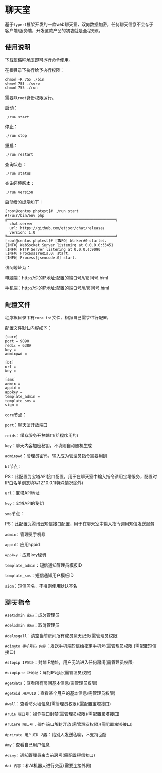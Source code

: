 # 聊天室

基于`hyperf`框架开发的一款web聊天室，双向数据加密，任何聊天信息不会存于客户端/服务端，开发这款产品的初衷就是全程`无痕`。

## 使用说明

下载压缩吧解压即可运行命令使用。

在根目录下执行给予执行权限：

```shell
chmod -R 755 ./bin
chmod 755 ./core
chmod 755 ./run
```

需要以`root`身份权限运行。

启动：

```shell
./run start
```

停止：

```shell
./run stop
```

重启：

```shell
./run restart
```

查询状态：

```shell
./run status
```

查询环境版本：

```shell
./run version
```

启动后的提示如下：

```text
[root@centos phptest]# ./run start
#!/usr/bin/env php
╔══════════════════════════════════════════════════╗
  chat.server
  url: https://github.com/etjson/chat/releases
  version: 1.0
╚══════════════════════════════════════════════════╝
[root@centos phptest]# [INFO] Worker#0 started.
[INFO] WebSocket Server listening at 0.0.0.0:33451
[INFO] HTTP Server listening at 0.0.0.0:9090
[INFO] Process[redis.0] start.
[INFO] Process[jsencode.0] start.
```

访问地址为：

电脑端：http://你的IP地址:配置的端口号/i/房间号.html

手机端：http://你的IP地址:配置的端口号/ii/房间号.html

## 配置文件

程序根目录下有`core.ini`文件，根据自己需求进行配置。

配置文件默认内容如下：

```text
[core]
port = 9090
redis = 6389
key =
adminpwd =

[bt]
url =
key =

[sms]
admin =
appid =
appkey =
template_admin =
template_sms =
sign =
```

`core`节点：

`port`：聊天室开放端口

`reids`：缓存服务开放端口(给程序用的)

`key`：聊天内容加密秘钥，不填则自动随机生成

`adminpwd`：管理员密码，输入成为管理员指令需要用到

`bt`节点：

PS：此配置为宝塔API接口配置，用于在聊天室中输入指令调用宝塔服务，配置时IP白名单别忘填写127.0.0.1(特殊情况除外)

`url`：宝塔API地址

`key`：宝塔API的秘钥

`sms`节点：

PS：此配置为腾讯云短信接口配置，用于在聊天室中输入指令调用短信发送服务

`admin`：管理员手机号

`appid`：应用appid

`appkey`：应用key秘钥

`template_admin`：短信通知管理员模板ID

`template_sms`：短信通知用户模板ID

`sign`：短信签名，不填则使用默认签名

## 聊天指令

`#setadmin 密码`：成为管理员

`#deladmin 密码`：取消管理员

`#delmsgall`：清空当前房间所有成员聊天记录(需管理员权限)

`#dingto 手机号码 内容`：发送手机端短信给指定手机号(需管理员权限)(需配置短信接口)

`#stopip IP地址`：封禁IP地址，用户无法进入任何房间(需管理员权限)

`#stopipre IP地址`：解封IP地址(需管理员权限)

`#getdata`：查看所有房间基本信息(需管理员权限)

`#getuid 用户UID`：查看某个用户的基本信息(需管理员权限)

`#wall`：查看防火墙信息(需管理员权限)(需配置宝塔接口)

`#ruin 端口号`：操作端口封禁(需管理员权限)(需配置宝塔接口)

`#ruinre 端口号`：操作端口解封开放(需管理员权限)(需配置宝塔接口)

`#private 用户UID 内容`：给别人发送私聊，不支持回复

`#my`：查看自己用户信息

`#ding`：通知管理员来当前房间(需配置短信接口)

`#ai 内容`：和AI机器人进行交互(需要连接外网)
